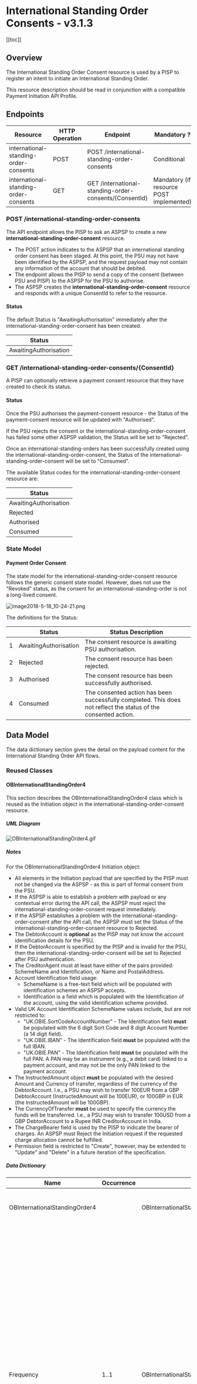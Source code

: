 ---
---

# International Standing Order Consents - v3.1.3

[[toc]]

## Overview

The International Standing Order Consent resource is used by a PISP to register an intent to initiate an International Standing Order.

This resource description should be read in conjunction with a compatible Payment Initiation API Profile.

## Endpoints

| Resource |HTTP Operation |Endpoint |Mandatory ? |Scope |Grant Type |Message Signing |Idempotency Key |Request Object |Response Object |
| --- |--- |--- |--- |--- |--- |--- |--- |--- |--- |
| international-standing-order-consents |POST |POST /international-standing-order-consents |Conditional |payments |Client Credentials |Signed Request Signed Response |Yes |OBWriteInternationalStandingOrderConsent5 |OBWriteInternationalStandingOrderConsentResponse5 |
| international-standing-order-consents |GET |GET /international-standing-order-consents/{ConsentId} |Mandatory (if resource POST implemented) |payments |Client Credentials |Signed Response |No |NA |OBWriteInternationalStandingOrderConsentResponse5 |

### POST /international-standing-order-consents

The API endpoint allows the PISP to ask an ASPSP to create a new **international-standing-order-consent** resource.

* The POST action indicates to the ASPSP that an international standing order consent has been staged. At this point, the PSU may not have been identified by the ASPSP, and the request payload may not contain any information of the account that should be debited.
* The endpoint allows the PISP to send a copy of the consent (between PSU and PISP) to the ASPSP for the PSU to authorise.
* The ASPSP creates the **international-standing-order-consent** resource and responds with a unique ConsentId to refer to the resource.

#### Status

The default Status is "AwaitingAuthorisation" immediately after the international-standing-order-consent has been created.

| Status |
| --- |
| AwaitingAuthorisation |

### GET /international-standing-order-consents/{ConsentId}

A PISP can optionally retrieve a payment consent resource that they have created to check its status.

#### Status

Once the PSU authorises the payment-consent resource - the Status of the payment-consent resource will be updated with "Authorised".

If the PSU rejects the consent or the international-standing-order-consent has failed some other ASPSP validation, the Status will be set to "Rejected".

Once an international-standing-orders has been successfully created using the international-standing-order-consent, the Status of the international-standing-order-consent will be set to "Consumed".

The available Status codes for the international-standing-order-consent resource are:

| Status |
| --- |
| AwaitingAuthorisation |
| Rejected |
| Authorised |
| Consumed |

### State Model

#### Payment Order Consent

The state model for the international-standing-order-consent resource follows the generic consent state model. However, does not use the "Revoked" status, as the consent for an international-standing-order is not a long-lived consent.

![image2018-5-18_10-24-21.png](./images/image2018-5-18_10-24-21.png)

The definitions for the Status:

|  |Status |Status Description |
| --- |--- |--- |
| 1 |AwaitingAuthorisation |The consent resource is awaiting PSU authorisation. |
| 2 |Rejected |The consent resource has been rejected. |
| 3 |Authorised |The consent resource has been successfully authorised. |
| 4 |Consumed |The consented action has been successfully completed. This does not reflect the status of the consented action. |

## Data Model

The data dictionary section gives the detail on the payload content for the International Standing Order API flows.

### Reused Classes

#### OBInternationalStandingOrder4

This section describes the OBInternationalStandingOrder4 class which is reused as the Initiation object in the international-standing-order-consent resource.

##### UML Diagram

![OBInternationalStandingOrder4.gif](./images/OBInternationalStandingOrder4.gif)

##### Notes

For the OBInternationalStandingOrder4 Initiation object:

* All elements in the Initiation payload that are specified by the PISP must not be changed via the ASPSP - as this is part of formal consent from the PSU.
* If the ASPSP is able to establish a problem with payload or any contextual error during the API call, the ASPSP must reject the international-standing-order-consent request immediately.
* If the ASPSP establishes a problem with the international-standing-order-consent after the API call, the ASPSP must set the Status of the international-standing-order-consent resource to Rejected.
* The DebtorAccount is **optional** as the PISP may not know the account identification details for the PSU.
* If the DebtorAccount is specified by the PISP and is invalid for the PSU, then the international-standing-order-consent will be set to Rejected after PSU authentication.
* The CreditorAgent must at least have either of the pairs provided: SchemeName and Identification, or Name and PostalAddress.
* Account Identification field usage:
  * SchemeName is a free-text field which will be populated with identification schemes an ASPSP accepts.
  * Identification is a field which is populated with the Identification of the account, using the valid identification scheme provided.
* Valid UK Account Identification SchemeName values include, but are not restricted to:
  * "UK.OBIE.SortCodeAccountNumber" - The Identification field **must** be populated with the 6 digit Sort Code and 8 digit Account Number (a 14 digit field).
  * "UK.OBIE.IBAN" - The Identification field **must** be populated with the full IBAN.
  * "UK.OBIE.PAN" - The Identification field **must** be populated with the full PAN. A PAN may be an instrument (e.g., a debit card) linked to a payment account, and may not be the only PAN linked to the payment account.
* The InstructedAmount object **must** be populated with the desired Amount and Currency of transfer, regardless of the currency of the DebtorAccount. I.e., a PSU may wish to transfer 100EUR from a GBP DebtorAccount (InstructedAmount will be 100EUR), or 100GBP in EUR (the InstructedAmount will be 100GBP).
* The CurrencyOfTransfer **must** be used to specify the currency the funds will be transferred. I.e., a PSU may wish to transfer 100USD from a GBP DebtorAccount to a Rupee INR CreditorAccount in India.
* The ChargeBearer field is used by the PISP to indicate the bearer of charges. An ASPSP must Reject the Initiation request if the requested charge allocation cannot be fulfilled.
* Permission field is restricted to "Create", however, may be extended to "Update" and "Delete" in a future iteration of the specification.

##### Data Dictionary

| Name |Occurrence |XPath |EnhancedDefinition |Class |Codes |Pattern |
| --- |--- |--- |--- |--- |--- |--- |
| OBInternationalStandingOrder4 | |OBInternationalStandingOrder4 |The Initiation payload is sent by the initiating party to the ASPSP. It is used to request movement of funds from the debtor account to a creditor for an international standing order. |OBInternationalStandingOrder4 | | |
| Frequency |1..1 |OBInternationalStandingOrder4/Frequency |Individual Definitions: EvryDay - Every day EvryWorkgDay - Every working day IntrvlDay - An interval specified in number of calendar days (02 to 31) IntrvlWkDay - An interval specified in weeks (01 to 09), and the day within the week (01 to 07) WkInMnthDay - A monthly interval, specifying the week of the month (01 to 05) and day within the week (01 to 07) IntrvlMnthDay - An interval specified in months (between 01 to 06, 12, 24), specifying the day within the month (-05 to -01, 01 to 31) QtrDay - Quarterly (either ENGLISH, SCOTTISH, or RECEIVED). ENGLISH = Paid on the 25th March, 24th June, 29th September and 25th December. SCOTTISH = Paid on the 2nd February, 15th May, 1st August and 11th November. RECEIVED = Paid on the 20th March, 19th June, 24th September and 20th December. Individual Patterns: EvryDay (ScheduleCode) EvryWorkgDay (ScheduleCode) IntrvlDay:NoOfDay (ScheduleCode + NoOfDay) IntrvlWkDay:IntervalInWeeks:DayInWeek (ScheduleCode + IntervalInWeeks + DayInWeek) WkInMnthDay:WeekInMonth:DayInWeek (ScheduleCode + WeekInMonth + DayInWeek) IntrvlMnthDay:IntervalInMonths:DayInMonth (ScheduleCode + IntervalInMonths + DayInMonth) QtrDay: + either (ENGLISH, SCOTTISH or RECEIVED) ScheduleCode + QuarterDay The regular expression for this element combines five smaller versions for each permitted pattern. To aid legibility - the components are presented individually here: EvryDay EvryWorkgDay IntrvlDay:((0[2-9])|([1-2][0-9])|3[0-1]) IntrvlWkDay:0[1-9]:0[1-7] WkInMnthDay:0[1-5]:0[1-7] IntrvlMnthDay:(0[1-6]|12|24):(-0[1-5]|0[1-9]|[12][0-9]|3[01]) QtrDay:(ENGLISH|SCOTTISH|RECEIVED) Full Regular Expression: ^(EvryDay)$|^(EvryWorkgDay)$|^(IntrvlDay:((0[2-9])|([1-2][0-9])|3[0-1]))$|^(IntrvlWkDay:0[1-9]:0[1-7])$|^(WkInMnthDay:0[1-5]:0[1-7])$|^(IntrvlMnthDay:(0[1-6]|12|24):(-0[1-5]|0[1-9]|[12][0-9]|3[01]))$|^(QtrDay:(ENGLISH|SCOTTISH|RECEIVED))$ |Max35Text | |^(EvryDay)$|^(EvryWorkgDay)$|^(IntrvlWkDay:0[1-9]:0[1-7])$|^(WkInMnthDay:0[1-5]:0[1-7])$|^(IntrvlMnthDay:(0[1-6]|12|24):(-0[1-5]|0[1-9]|[12][0-9]|3[01]))$|^(QtrDay:(ENGLISH|SCOTTISH|RECEIVED))$ |
| Reference |0..1 |OBInternationalStandingOrder4/Reference |Unique reference, as assigned by the creditor, to unambiguously refer to the payment transaction. Usage: If available, the initiating party should provide this reference in the structured remittance information, to enable reconciliation by the creditor upon receipt of the amount of money. If the business context requires the use of a creditor reference or a payment remit identification, and only one identifier can be passed through the end-to-end chain, the creditor's reference or payment remittance identification should be quoted in the end-to-end transaction identification. |Max35Text | | |
| NumberOfPayments |0..1 |OBInternationalStandingOrder4/NumberOfPayments |Number of the payments that will be made in completing this frequency sequence including any executed since the sequence start date. |Max35Text | | |
| FirstPaymentDateTime |1..1 |OBInternationalStandingOrder4/FirstPaymentDateTime |The date on which the first payment for a Standing Order schedule will be made. |ISODateTime | | |
| FinalPaymentDateTime |0..1 |OBInternationalStandingOrder4/FinalPaymentDateTime |The date on which the final payment for a Standing Order schedule will be made. |ISODateTime | | |
| Purpose |0..1 |OBInternationalStandingOrder4/Purpose |Specifies the external purpose code in the format of character string with a maximum length of 4 characters. The list of valid codes is an external code list published separately. External code sets can be downloaded from www.iso20022.org. |OBExternalPurpose1Code1 | | |
| ExtendedPurpose |0..1 |OBInternationalScheduled3/ExtendedPurpose |Specifies the purpose of an international payment, when there is no corresponding 4 character code available in the ISO20022 list of Purpose Codes. |Max140Text | | |
| ChargeBearer |0..1 |OBInternationalStandingOrder4/ChargeBearer |Specifies which party/parties will bear the charges associated with the processing of the payment transaction. |OBChargeBearerType1Code |BorneByCreditor BorneByDebtor FollowingServiceLevel Shared | |
| CurrencyOfTransfer |1..1 |OBInternationalStandingOrder4/CurrencyOfTransfer |Specifies the currency of the to be transferred amount, which is different from the currency of the debtor's account. |ActiveOrHistoricCurrencyCode | |^[A-Z]{3,3}$ |
| DestinationCountryCode |0..1 |OBInternationalScheduled3/DestinationCountryCode |Country in which Credit Account is domiciled. Nation with its own government. |CountryCode | |^[A-Z]{2,2}$ |
| InstructedAmount |1..1 |OBInternationalStandingOrder4/InstructedAmount |Amount of money to be moved between the debtor and creditor, before deduction of charges, expressed in the currency as ordered by the initiating party. Usage: This amount has to be transported unchanged through the transaction chain. |OBActiveOrHistoricCurrencyAndAmount | | |
| Amount |1..1 |OBInternationalStandingOrder4/InstructedAmount/Amount |A number of monetary units specified in an active currency where the unit of currency is explicit and compliant with ISO 4217. |OBActiveCurrencyAndAmount_SimpleType | |^\d{1,13}\.\d{1,5}$ |
| Currency |1..1 |OBInternationalStandingOrder4/InstructedAmount/Currency |A code allocated to a currency by a Maintenance Agency under an international identification scheme, as described in the latest edition of the international standard ISO 4217 "Codes for the representation of currencies and funds". |ActiveOrHistoricCurrencyCode | |^[A-Z]{3,3}$ |
| DebtorAccount |0..1 |OBInternationalStandingOrder4/DebtorAccount |Provides the details to identify the debtor account. |OBCashAccountDebtor4 | | |
| SchemeName |1..1 |OBInternationalStandingOrder4/DebtorAccount/SchemeName |Name of the identification scheme, in a coded form as published in an external list. |OBExternalAccountIdentification4Code | | |
| Identification |1..1 |OBInternationalStandingOrder4/DebtorAccount/Identification |Identification assigned by an institution to identify an account. This identification is known by the account owner. |Max256Text | | |
| Name |0..1 |OBInternationalStandingOrder4/DebtorAccount/Name |The account name is the name or names of the account owner(s) represented at an account level, as displayed by the ASPSP's online channels. Note, the account name is not the product name or the nickname of the account. |Max70Text | | |
| SecondaryIdentification |0..1 |OBInternationalStandingOrder4/DebtorAccount/SecondaryIdentification |This is secondary identification of the account, as assigned by the account servicing institution. This can be used by building societies to additionally identify accounts with a roll number (in addition to a sort code and account number combination). |Max34Text | | |
| Creditor |0..1 |OBInternationalStandingOrder4/Creditor |Party to which an amount of money is due. |OBPartyIdentification43 | | |
| Name |0..1 |OBInternationalStandingOrder4/Creditor/Name |Name by which a party is known and which is usually used to identify that party. |Max140Text | | |
| PostalAddress |0..1 |OBInternationalStandingOrder4/Creditor/PostalAddress |Information that locates and identifies a specific address, as defined by postal services. |OBPostalAddress6 | | |
| AddressType |0..1 |OBInternationalStandingOrder4/Creditor/PostalAddress/AddressType |Identifies the nature of the postal address. |OBAddressTypeCode |Business Correspondence DeliveryTo MailTo POBox Postal Residential Statement | |
| Department |0..1 |OBInternationalStandingOrder4/Creditor/PostalAddress/Department |Identification of a division of a large organisation or building. |Max70Text | | |
| SubDepartment |0..1 |OBInternationalStandingOrder4/Creditor/PostalAddress/SubDepartment |Identification of a sub-division of a large organisation or building. |Max70Text | | |
| StreetName |0..1 |OBInternationalStandingOrder4/Creditor/PostalAddress/StreetName |Name of a street or thoroughfare. |Max70Text | | |
| BuildingNumber |0..1 |OBInternationalStandingOrder4/Creditor/PostalAddress/BuildingNumber |Number that identifies the position of a building on a street. |Max16Text | | |
| PostCode |0..1 |OBInternationalStandingOrder4/Creditor/PostalAddress/PostCode |Identifier consisting of a group of letters and/or numbers that is added to a postal address to assist the sorting of mail. |Max16Text | | |
| TownName |0..1 |OBInternationalStandingOrder4/Creditor/PostalAddress/TownName |Name of a built-up area, with defined boundaries, and a local government. |Max35Text | | |
| CountrySubDivision |0..1 |OBInternationalStandingOrder4/Creditor/PostalAddress/CountrySubDivision |Identifies a subdivision of a country such as state, region, county. |Max35Text | | |
| Country |0..1 |OBInternationalStandingOrder4/Creditor/PostalAddress/Country |Nation with its own government. |CountryCode | |^[A-Z]{2,2}$ |
| AddressLine |0..7 |OBInternationalStandingOrder4/Creditor/PostalAddress/AddressLine |Information that locates and identifies a specific address, as defined by postal services, presented in free format text. |Max70Text | | |
| CreditorAgent |0..1 |OBInternationalStandingOrder4/CreditorAgent |Party that manages the account on behalf of the account owner, that is manages the registration and booking of entries on the account, calculates balances on the account and provides information about the account. This is the servicer of the beneficiary account. |OBBranchAndFinancialInstitutionIdentification6 | | |
| SchemeName |0..1 |OBInternationalStandingOrder4/CreditorAgent/SchemeName |Name of the identification scheme, in a coded form as published in an external list. |OBExternalFinancialInstitutionIdentification4Code | | |
| Identification |0..1 |OBInternationalStandingOrder4/CreditorAgent/Identification |Unique and unambiguous identification of the servicing institution. |Max35Text | | |
| Name |0..1 |OBInternationalStandingOrder4/CreditorAgent/Name |Name by which an agent is known and which is usually used to identify that agent. |Max140Text | | |
| PostalAddress |0..1 |OBInternationalStandingOrder4/CreditorAgent/PostalAddress |Information that locates and identifies a specific address, as defined by postal services. |OBPostalAddress6 | | |
| AddressType |0..1 |OBInternationalStandingOrder4/CreditorAgent/PostalAddress/AddressType |Identifies the nature of the postal address. |OBAddressTypeCode |Business Correspondence DeliveryTo MailTo POBox Postal Residential Statement | |
| Department |0..1 |OBInternationalStandingOrder4/CreditorAgent/PostalAddress/Department |Identification of a division of a large organisation or building. |Max70Text | | |
| SubDepartment |0..1 |OBInternationalStandingOrder4/CreditorAgent/PostalAddress/SubDepartment |Identification of a sub-division of a large organisation or building. |Max70Text | | |
| StreetName |0..1 |OBInternationalStandingOrder4/CreditorAgent/PostalAddress/StreetName |Name of a street or thoroughfare. |Max70Text | | |
| BuildingNumber |0..1 |OBInternationalStandingOrder4/CreditorAgent/PostalAddress/BuildingNumber |Number that identifies the position of a building on a street. |Max16Text | | |
| PostCode |0..1 |OBInternationalStandingOrder4/CreditorAgent/PostalAddress/PostCode |Identifier consisting of a group of letters and/or numbers that is added to a postal address to assist the sorting of mail. |Max16Text | | |
| TownName |0..1 |OBInternationalStandingOrder4/CreditorAgent/PostalAddress/TownName |Name of a built-up area, with defined boundaries, and a local government. |Max35Text | | |
| CountrySubDivision |0..1 |OBInternationalStandingOrder4/CreditorAgent/PostalAddress/CountrySubDivision |Identifies a subdivision of a country such as state, region, county. |Max35Text | | |
| Country |0..1 |OBInternationalStandingOrder4/CreditorAgent/PostalAddress/Country |Nation with its own government. |CountryCode | |^[A-Z]{2,2}$ |
| AddressLine |0..7 |OBInternationalStandingOrder4/CreditorAgent/PostalAddress/AddressLine |Information that locates and identifies a specific address, as defined by postal services, presented in free format text. |Max70Text | | |
| CreditorAccount |1..1 |OBInternationalStandingOrder4/CreditorAccount |Provides the details to identify the beneficiary account. |OBCashAccountCreditor3 | | |
| SchemeName |1..1 |OBInternationalStandingOrder4/CreditorAccount/SchemeName |Name of the identification scheme, in a coded form as published in an external list. |OBExternalAccountIdentification4Code | | |
| Identification |1..1 |OBInternationalStandingOrder4/CreditorAccount/Identification |Identification assigned by an institution to identify an account. This identification is known by the account owner. |Max256Text | | |
| Name |1..1 |OBInternationalStandingOrder4/CreditorAccount/Name |The account name is the name or names of the account owner(s) represented at an account level. Note, the account name is not the product name or the nickname of the account. OB: ASPSPs may carry out name validation for Confirmation of Payee, but it is not mandatory. |Max70Text | | |
| SecondaryIdentification |0..1 |OBInternationalStandingOrder4/CreditorAccount/SecondaryIdentification |This is secondary identification of the account, as assigned by the account servicing institution. This can be used by building societies to additionally identify accounts with a roll number (in addition to a sort code and account number combination). |Max34Text | | |
| SupplementaryData |0..1 |OBInternationalStandingOrder4/SupplementaryData |Additional information that can not be captured in the structured fields and/or any other specific block. |OBSupplementaryData1 | | |

### International Standing Order Consent - Request

The OBWriteInternationalStandingOrderConsent5 object will be used for the call to:

* POST /international-standing-order-consents

#### UML Diagram

![OBWriteInternationalStandingOrderConsent5.gif](./images/OBWriteInternationalStandingOrderConsent5.gif)

#### Notes

The international-standing-order-consent **request** contains these objects:

* Initiation
* Authorisation
* SCASupportData
* Risk

#### Data Dictionary

| Name |Occurrence |XPath |EnhancedDefinition |Class |Codes |Pattern |
| --- |--- |--- |--- |--- |--- |--- |
| OBWriteInternationalStandingOrderConsent5 | |OBWriteInternationalStandingOrderConsent5 | |OBWriteInternationalStandingOrderConsent5 | | |
| Data |1..1 |OBWriteInternationalStandingOrderConsent5/Data | |OBWriteDataInternationalStandingOrderConsent5 | | |
| Permission |1..1 |OBWriteInternationalStandingOrderConsent5/Data/Permission |Specifies the Open Banking service request types. |OBExternalPermissions2Code |Create | |
| Initiation |1..1 |OBWriteInternationalStandingOrderConsent5/Data/Initiation |The Initiation payload is sent by the initiating party to the ASPSP. It is used to request movement of funds from the debtor account to a creditor for an international standing order. |OBInternationalStandingOrder4 | | |
| Authorisation |0..1 |OBWriteInternationalStandingOrderConsent5/Data/Authorisation | |OBAuthorisation1 | | |
| SCASupportData |0..1 |OBWriteInternationalStandingOrderConsent5/Data/SCASupportData |Supporting Data provided by TPP, when requesting SCA Exemption. |OBSCASupportData1 | | |
| Risk |1..1 |OBWriteInternationalStandingOrderConsent5/Risk |The Risk section is sent by the initiating party to the ASPSP. It is used to specify additional details for risk scoring for Payments. |OBRisk1 | | |

### International Standing Order Consent - Response

The OBWriteInternationalStandingOrderConsentResponse5 object will be used for a response to a call to:

* POST /international-standing-order-consents
* GET /international-standing-order-consents/{ConsentId}

#### UML Diagram

![OBWriteInternationalStandingOrderConsentResponse5.gif](./images/OBWriteInternationalStandingOrderConsentResponse5.gif)

#### Notes

The international-standing-order-consent **response** contains the full **original** payload from the international-standing-order-consent **request** with the additional elements below:

* ConsentId.
* CreationDateTime the international-standing-order-consent resource was created.
* Status and StatusUpdateDateTime of the international-standing-order-consent resource.
* Permission field in the original request.
* CutOffDateTime Behaviour is explained in Payment Initiation API Profile, Section - [Payment Restrictions -> CutOffDateTime Behaviour](../../profiles/payment-initiation-api-profile.md#cutoffdatetime-behaviour).
* Charges array which will be used by the ASPSP to indicate charges, and the ChargeBearer as relevant.

#### Data Dictionary

| Name |Occurrence |XPath |EnhancedDefinition |Class |Codes |Pattern |
| --- |--- |--- |--- |--- |--- |--- |
| OBWriteInternationalStandingOrderConsentResponse5 | |OBWriteInternationalStandingOrderConsentResponse5 | |OBWriteInternationalStandingOrderConsentResponse5 | | |
| Data |1..1 |OBWriteInternationalStandingOrderConsentResponse5/Data | |OBWriteDataInternationalStandingOrderConsentResponse5 | | |
| ConsentId |1..1 |OBWriteInternationalStandingOrderConsentResponse5/Data/ConsentId |OB: Unique identification as assigned by the ASPSP to uniquely identify the consent resource. |Max128Text | | |
| CreationDateTime |1..1 |OBWriteInternationalStandingOrderConsentResponse5/Data/CreationDateTime |Date and time at which the resource was created. |ISODateTime | | |
| Status |1..1 |OBWriteInternationalStandingOrderConsentResponse5/Data/Status |Specifies the status of resource in code form. |OBExternalConsentStatus1Code |Authorised AwaitingAuthorisation Consumed Rejected | |
| StatusUpdateDateTime |1..1 |OBWriteInternationalStandingOrderConsentResponse5/Data/StatusUpdateDateTime |Date and time at which the resource status was updated. |ISODateTime | | |
| Permission |1..1 |OBWriteInternationalStandingOrderConsentResponse5/Data/Permission |Specifies the Open Banking service request types. |OBExternalPermissions2Code |Create | |
| CutOffDateTime |0..1 |OBWriteInternationalStandingOrderConsentResponse5/Data/CutOffDateTime |Specified cut-off date and time for the payment consent. |ISODateTime | | |
| Charges |0..n |OBWriteInternationalStandingOrderConsentResponse5/Data/Charges |Set of elements used to provide details of a charge for the payment initiation. |OBCharge2 | | |
| Initiation |1..1 |OBWriteInternationalStandingOrderConsentResponse5/Data/Initiation |The Initiation payload is sent by the initiating party to the ASPSP. It is used to request movement of funds from the debtor account to a creditor for an international standing order. |OBInternationalStandingOrder4 | | |
| Authorisation |0..1 |OBWriteInternationalStandingOrderConsentResponse5/Data/Authorisation | |OBAuthorisation1 | | |
| SCASupportData |0..1 |OBWriteInternationalStandingOrderConsentResponse5/Data/SCASupportData |Supporting Data provided by TPP, when requesting SCA Exemption. |OBSCASupportData1 | | |
| Risk |1..1 |OBWriteInternationalStandingOrderConsentResponse5/Risk |The Risk section is sent by the initiating party to the ASPSP. It is used to specify additional details for risk scoring for Payments. |OBRisk1 | | |

## Usage Examples

#### POST /international-standing-order-consents

##### Request

```
POST /international-standing-order-consents HTTP/1.1
Authorization: Bearer 2YotnFZFEjr1zCsicMWpAA
x-idempotency-key: FRESCO.21302.GFX.20
x-jws-signature: TGlmZSdzIGEgam91cm5leSBub3QgYSBkZXN0aW5hdGlvbiA=..T2ggZ29vZCBldmVuaW5nIG1yIHR5bGVyIGdvaW5nIGRvd24gPw==
x-fapi-auth-date:  Mon, 01 Jan 2018 02:43:31 GMT
x-fapi-customer-ip-address: 104.25.212.99
x-fapi-interaction-id: 93bac548-d2de-4546-b106-880a5018460d
Content-Type: application/json
Accept: application/json
```

```json
{
  "Data": {
	"Permission": "Create",
    "Initiation": {
	  "Frequency": "EvryWorkgDay",
	  "FirstPaymentDateTime": "2018-06-06T06:06:06+00:00",
	  "FinalPaymentDateTime": "2020-03-20T06:06:06+00:00",
	  "DebtorAccount": {
        "SchemeName": "UK.OBIE.SortCodeAccountNumber",
        "Identification": "11280001234567",
        "Name": "Andrea Frost"
      },
      "CreditorAccount": {
        "SchemeName": "UK.OBIE.IBAN",
        "Identification": "DE89370400440532013000",
        "Name": "Tom Kirkman"
      },
	  "InstructedAmount": {
        "Amount": "20",
        "Currency": "EUR"
	  },
	  "CurrencyOfTansfer":"EUR"
    }
  },
  "Risk": {
    "PaymentContextCode": "PartyToParty"
  }
}
```

##### Response

```
HTTP/1.1 201 Created
x-jws-signature: V2hhdCB3ZSBnb3QgaGVyZQ0K..aXMgZmFpbHVyZSB0byBjb21tdW5pY2F0ZQ0K
x-fapi-interaction-id: 93bac548-d2de-4546-b106-880a5018460d
Content-Type: application/json
```

```json
{
  "Data": {
	"ConsentId": "ISOC-100",
	"CreationDateTime": "2018-01-01T06:06:06+00:00",
	"Status": "AwaitingAuthorisation",
	"StatusUpdateDateTime": "2018-01-01T06:06:06+00:00",
	"Permission": "Create",
    "Initiation": {
	  "Frequency": "EvryWorkgDay",
	  "FirstPaymentDateTime": "2018-06-06T06:06:06+00:00",
	  "FinalPaymentDateTime": "2020-03-20T06:06:06+00:00",
      "DebtorAccount": {
        "SchemeName": "UK.OBIE.SortCodeAccountNumber",
        "Identification": "11280001234567",
        "Name": "Andrea Frost"
      },
      "CreditorAccount": {
        "SchemeName": "UK.OBIE.IBAN",
        "Identification": "DE89370400440532013000",
        "Name": "Tom Kirkman"
      },
	  "InstructedAmount": {
        "Amount": "20",
        "Currency": "EUR"
	  },
	  "CurrencyOfTansfer":"EUR"
    }
  },
  "Risk": {
    "PaymentContextCode": "PartyToParty"
  },
  "Links": {
    "Self": "https://api.alphabank.com/open-banking/v3.1/pisp/international-standing-order-consents/ISOC-100"
  },
  "Meta": {}
}
```
